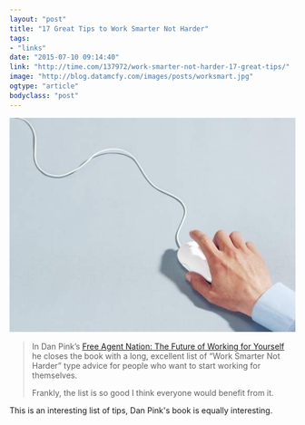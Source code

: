 ```yaml
---
layout: "post"
title: "17 Great Tips to Work Smarter Not Harder"
tags: 
- "links"
date: "2015-07-10 09:14:40"
link: "http://time.com/137972/work-smarter-not-harder-17-great-tips/"
image: "http://blog.datamcfy.com/images/posts/worksmart.jpg"
ogtype: "article"
bodyclass: "post"
---
```


<div><div class="image splash">
	<img src="/images/posts/worksmart.jpg" />
</div></div>

> In Dan Pink’s [Free Agent Nation: The Future of Working for Yourself](http://www.amazon.com/gp/product/0446678791/ref=as_li_ss_tl?ie=UTF8&camp=1789&creative=390957&creativeASIN=0446678791&linkCode=as2&tag=phpprof-20) he closes the book with a long, excellent list of “Work Smarter Not Harder” type advice for people who want to start working for themselves.
> 
> Frankly, the list is so good I think everyone would benefit from it.

This is an interesting list of tips, Dan Pink's book is equally interesting.